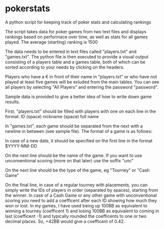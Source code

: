 # pokerstats
A python script for keeping track of poker stats and calculating rankings


The script takes data for poker games from two text files and displays rankings based on performace over time, as well as stats for all games played. The average (starting) ranking is 1500


The data needs to be entered in text files called "players.txt" and "games.txt". The python file is then executed to provide a visual output consisting of a players table and a games table, both of which can be sorted according to your needs by clicking on the headers.

Players who have a € in front of their name in "players.txt" or who have not played at least five games will be exluded from the main tables. You can see all players by selecting "All Players" and entering the password "password".


Sample data is provided to give a better idea of how to write down game results.

First, "players.txt" should be filled with players with one on each line in the format: ID (space) nickname (space) full name

In "games.txt", each game should be separated from the next with a newline in between (see sample file). The format of a game is as follows:

  In case of a new date, it should be specified on the first line in the format $YYYY-MM-DD
  
  On the next line should be the name of the game. If you want to use unconventional scoring (more on that later) use the suffix "unc"
  
  On the next line should be the type of the game, eg "Tourney" or "Cash Game"
  
  On the final line, in case of a regular tourney with placements, you can simply write the IDs of players in order (separated by spaces), starting from the winner. In case of a Cash Game or any other game with unconventional scoring you need to add a coefficent after each ID showing how much they won or lost. In my games, I have used being up 100BB as equivalent to winning a tourney (coefficent 1) and losing 100BB as equivalent to coming in last (coefficent -1) and typically rounded the coefficents to one or two decimal places. So, +42BB would give a coefficent of 0.42.
